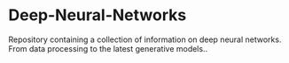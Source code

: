 # Deep-Neural-Networks
Repository containing a collection of information on deep neural networks. From data processing to the latest generative models..
